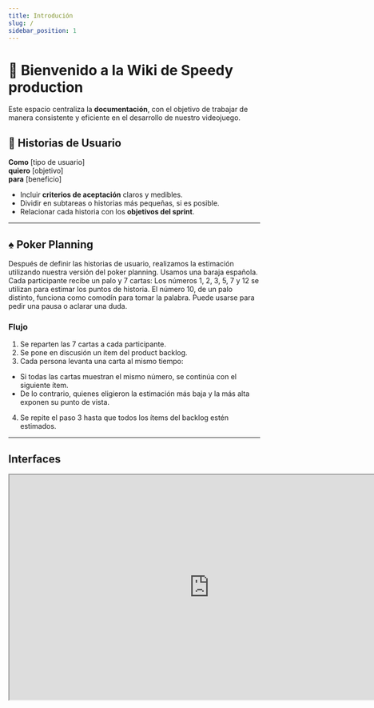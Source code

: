 ```yaml
---
title: Introdución
slug: /
sidebar_position: 1
---
```


# 👋 Bienvenido a la Wiki de Speedy production

Este espacio centraliza la **documentación**, con el objetivo de trabajar de manera consistente y eficiente en el desarrollo de nuestro videojuego.  

## 📝 Historias de Usuario

  **Como** [tipo de usuario]  
  **quiero** [objetivo]  
  **para** [beneficio]

- Incluir **criterios de aceptación** claros y medibles.  
- Dividir en subtareas o historias más pequeñas, si es posible.  
- Relacionar cada historia con los **objetivos del sprint**.

---

## ♠️ Poker Planning

Después de definir las historias de usuario, realizamos la estimación utilizando nuestra versión del poker planning.
Usamos una baraja española. Cada participante recibe un palo y 7 cartas:
Los números 1, 2, 3, 5, 7 y 12 se utilizan para estimar los puntos de historia.
El número 10, de un palo distinto, funciona como comodín para tomar la palabra. Puede usarse para pedir una pausa o aclarar una duda.

### Flujo

1. Se reparten las 7 cartas a cada participante.
2. Se pone en discusión un ítem del product backlog.
3. Cada persona levanta una carta al mismo tiempo:
  - Si todas las cartas muestran el mismo número, se continúa con el siguiente ítem.
  - De lo contrario, quienes eligieron la estimación más baja y la más alta exponen su punto de vista.
4. Se repite el paso 3 hasta que todos los ítems del backlog estén estimados.

---

## Interfaces

<iframe
  style={{ border: "1px solid rgba(0, 0, 0, 0.1)" }}
  width="800"
  height="450"
  src="https://www.figma.com/embed?embed_host=share&url=https://www.figma.com/design/f5PanUd8Z5TmEHBvGGVSn3/Speedy-productions?node-id=0-1&m=dev&t=aYFMm0Eq7u3c8sGq-1"
  allowFullScreen
/>


